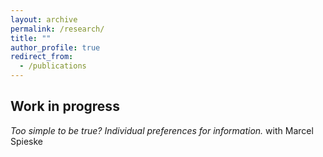 ```yaml
---
layout: archive
permalink: /research/
title: ""
author_profile: true
redirect_from:
  - /publications
---
```


## Work in progress

*Too simple to be true? Individual preferences for information.* with Marcel Spieske

